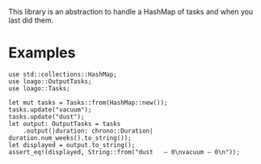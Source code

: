 This library is an abstraction to handle a HashMap of tasks and when you
last did them.

# Examples

```
use std::collections::HashMap;
use loago::OutputTasks;
use loago::Tasks;

let mut tasks = Tasks::from(HashMap::new());
tasks.update("vacuum");
tasks.update("dust");
let output: OutputTasks = tasks
    .output(|duration: chrono::Duration| duration.num_weeks().to_string());
let displayed = output.to_string();
assert_eq!(displayed, String::from("dust   — 0\nvacuum — 0\n"));
```
